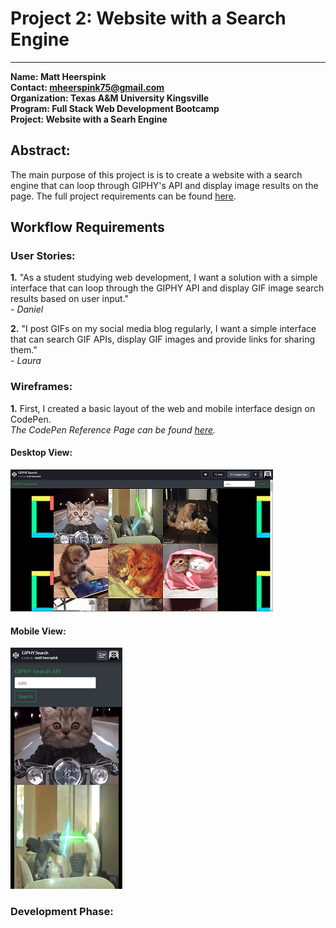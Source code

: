# Project 2: Website with a Search Engine

---

**Name:  Matt Heerspink**  
**Contact: mheerspink75@gmail.com**  
**Organization: Texas A&M University Kingsville**  
**Program:  Full Stack Web Development Bootcamp**  
**Project:  Website with a Searh Engine**

## Abstract:  
The main purpose of this project is is to create a website with a search engine that can loop through GIPHY's API and display image results on the page. The full project requirements can be found [here](https://sites.google.com/view/reference-page/project-2). 


## Workflow Requirements

### User Stories:

**1.** "As a student studying web development, I want a solution with a simple interface that can loop through the GIPHY API and display GIF image search results based on user input."  
*- Daniel*

**2.** "I post GIFs on my social media blog regularly, I want a simple interface that can search GIF APIs, display GIF images and provide links for sharing them."  
*- Laura*

### Wireframes:

**1.** First, I created a basic layout of the web and mobile interface design on CodePen.  
*The CodePen Reference Page can be found [here](https://codepen.io/mheerspink75/pen/wVYNmw?editors=1010).* 

#### Desktop View:
![GIPHY Search Desktop View](/images/GIPHY_Search_Desktop_View.png) 

#### Mobile View:
![GIPHY Search Mobile View](/images/GIPHY_Search_Mobile_View.png)

### Development Phase:


